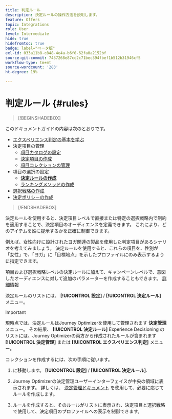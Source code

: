 ```yaml
---
title: 判定ルール
description: 決定ルールの操作方法を説明します。
feature: Offers
topic: Integrations
role: User
level: Intermediate
hide: true
hidefromtoc: true
badge: label="ベータ版"
exl-id: 033a11b8-c848-4e4a-b6f0-62fa0a2152bf
source-git-commit: 7437268e87cc2c71bec394fbef1b512b31946cf5
workflow-type: tm+mt
source-wordcount: '283'
ht-degree: 19%

---
```


# 判定ルール {#rules}

>[!BEGINSHADEBOX]

このドキュメントガイドの内容は次のとおりです。

* [エクスペリエンス判定の基本を学ぶ](gs-experience-decisioning.md)
* 決定項目の管理
   * [項目カタログの設定](catalogs.md)
   * [決定項目の作成](items.md)
   * [項目コレクションの管理](collections.md)
* 項目の選択の設定
   * **[決定ルールの作成](rules.md)**
   * [ランキングメソッドの作成](ranking.md)
* [選択戦略の作成](selection-strategies.md)
* [決定ポリシーの作成](create-decision.md)

>[!ENDSHADEBOX]

決定ルールを使用すると、決定項目レベルで直接または特定の選択戦略内で制約を適用することで、決定項目のオーディエンスを定義できます。 これにより、どのアイテムを誰に提示するかを正確に制御できます。

例えば、女性向けに設計されたヨガ関連の製品を使用した判定項目があるシナリオを考えてみましょう。 決定ルールを使用すると、これらの項目を、性別が「女性」で、「ヨガ」に「目標地点」を示したプロファイルにのみ表示するように指定できます。

項目および選択戦略レベルの決定ルールに加えて、キャンペーンレベルで、意図したオーディエンスに対して追加のパラメーターを作成することもできます。 [詳細情報](../campaigns/create-campaign.md)

決定ルールのリストには、 **[!UICONTROL 設定]** / **[!UICONTROL 決定ルール]** メニュー。

<!--![](assets/decision-rules-list.png)-->

>[!IMPORTANT]
>
>現時点では、決定ルールはJourney Optimizerを使用して管理されます **決定管理** メニュー。 その結果、 **[!UICONTROL 決定ルール]** Experience Decisioning のリストには、Journey Optimizerの両方から作成されたルールが含まれます **[!UICONTROL 決定管理]** または **[!UICONTROL エクスペリエンス判定]** メニュー。

コレクションを作成するには、次の手順に従います。

1. に移動します。 **[!UICONTROL 設定]** / **[!UICONTROL 決定ルール]**.
1. Journey Optimizerの決定管理ユーザーインターフェイスが中央の領域に表示されます。 詳しくは、 [決定管理ドキュメント](../offers/offer-library/creating-decision-rules.md) を使用して、必要に応じてルールを作成します。

1. ルールを作成すると、そのルールがリストに表示され、決定項目と選択戦略で使用して、決定項目のプロファイルへの表示を制御できます。
